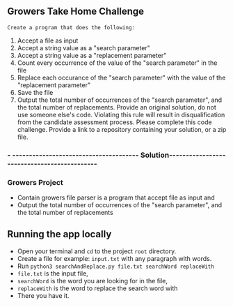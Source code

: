 ## Growers Take Home Challenge
    Create a program that does the following:
1. Accept a file as input
2. Accept a string value as a "search parameter"
3. Accept a string value as a "replacement parameter"
4. Count every occurrence of the value of the "search parameter" in the file
5. Replace each occurance of the "search parameter" with the value of the "replacement parameter"
6. Save the file
7. Output the total number of occurrences of the "search parameter", and the total number of replacements.
Provide an original solution, do not use someone else's code.  Violating this rule will result in disqualification from the candidate assessment process.
Please complete this code challenge.  Provide a link to a repository containing your solution, or a zip file.

### - -------------------------------------- Solution--------------------------------------------
### Growers Project
- Contain growers file parser is a program that accept file as input and 
- Output the total number of occurrences of the "search parameter", and the total number of replacements

## Running the app locally
- Open your terminal and `cd` to the project `root` directory.
- Create a file for example: `input.txt` with any paragraph with words.
- Run `python3 searchAndReplace.py file.txt searchWord replaceWith`
- `file.txt` is the input file, 
- `searchWord` is the word you are looking for in the file, 
- `replaceWith` is the word to replace the search word with
- There you have it.
